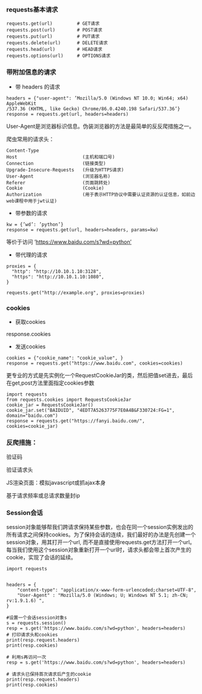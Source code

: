 ### requests基本请求

```
requests.get(url)         # GET请求
requests.post(url)        # POST请求
requests.put(url)         # PUT请求
requests.delete(url)      # DELETE请求
requests.head(url)        # HEAD请求
requests.options(url)     # OPTIONS请求
```

### 带附加信息的请求

* 带 headers 的请求

```
headers = {"user-agent": ’Mozilla/5.0 (Windows NT 10.0; Win64; x64) AppleWebKit
/537.36 (KHTML, like Gecko) Chrome/86.0.4240.198 Safari/537.36’}
response = requests.get(url, headers=headers)
```

User-Agent是浏览器标识信息。伪装浏览器的方法是最简单的反反爬措施之一。

爬虫常用的请求头：

```
Content-Type
Host                        (主机和端口号)
Connection                  (链接类型)
Upgrade-Insecure-Requests   (升级为HTTPS请求)
User-Agent                  (浏览器名称)
Referer                     (页面跳转处)
Cookie                      (Cookie)
Authorization               (用于表示HTTP协议中需要认证资源的认证信息，如前边web课程中用于jwt认证)

```

* 带参数的请求

```
kw = {’wd’: ’python’}
response = requests.get(url, headers=headers, params=kw)
```

等价于访问 ’https://www.baidu.com/s?wd=python’

* 带代理的请求

```
proxies = {
  "http": "http://10.10.1.10:3128",
  "https": "http://10.10.1.10:1080",
}

requests.get("http://example.org", proxies=proxies)
```

### cookies

* 获取cookies

response.cookies

* 发送cookies

```
cookies = {"cookie_name": "cookie_value", }
response = requests.get("https://www.baidu.com", cookies=cookies)
```

更专业的方式是先实例化一个RequestCookieJar的类，然后把值set进去，最后在get,post方法里面指定cookies参数

```
import requests
from requests.cookies import RequestsCookieJar
cookie_jar = RequestsCookieJar()
cookie_jar.set("BAIDUID", "4EDT7A5263775F7E0A4B&F330724:FG=1", domain="baidu.com")
response = requests.get("https://fanyi.baidu.com/", cookies=cookie_jar)
```

### 反爬措施：

验证码

验证请求头

JS渲染页面：模拟javascript或抓ajax本身

基于请求频率或总请求数量封ip

### Session会话

session对象能够帮我们跨请求保持某些参数，也会在同一个session实例发出的所有请求之间保持cookies。为了保持会话的连续，我们最好的办法是先创建一个session对象，用其打开一个url, 而不是直接使用requests.get方法打开一个url。每当我们使用这个session对象重新打开一个url时，请求头都会带上首次产生的cookie，实现了会话的延续。

```
import requests


headers = {
    "content-type": "application/x-www-form-urlencoded;charset=UTF-8",
    "User-Agent" : "Mozilla/5.0 (Windows; U; Windows NT 5.1; zh-CN; rv:1.9.1.6) ",
}

#设置一个会话session对象s
s = requests.session()
resp = s.get('https://www.baidu.com/s?wd=python', headers=headers)
# 打印请求头和cookies
print(resp.request.headers)
print(resp.cookies)

# 利用s再访问一次
resp = s.get('https://www.baidu.com/s?wd=python', headers=headers)

# 请求头已保持首次请求后产生的cookie
print(resp.request.headers)
print(resp.cookies)
```


